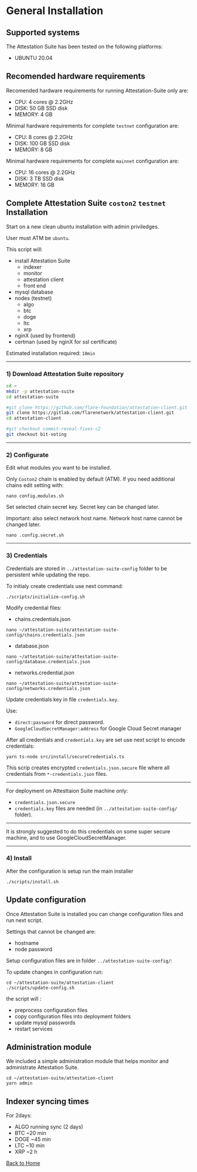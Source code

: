 # General Installation

## Supported systems

The Attestation Suite has been tested on the following platforms:

- UBUNTU 20.04

## Recomended hardware requirements

Recomended hardware requirements for running Attestation-Suite only are:
- CPU: 4 cores @ 2.2GHz
- DISK: 50 GB SSD disk
- MEMORY: 4 GB

Minimal hardware requirements for complete `testnet` configuration are:
- CPU: 8 cores @ 2.2GHz
- DISK: 100 GB SSD disk
- MEMORY: 8 GB

Minimal hardware requirements for complete `mainnet` configuration are:
- CPU: 16 cores @ 2.2GHz
- DISK: 3 TB SSD disk
- MEMORY: 16 GB

## Complete Attestation Suite `coston2` `testnet` Installation

Start on a new clean ubuntu installation with admin priviledges.

User must ATM be `ubuntu`.

This script will:
- install Attestation Suite
    - indexer
    - monitor
    - attestation client
    - front end
- mysql database
- nodes (testnet)
    - algo
    - btc
    - doge
    - ltc
    - xrp
- nginX (used by frontend)
- certman (used by nginX for ssl certificate)

Estimated installation required: `10min`

---
### 1) Download Attestation Suite repository

``` bash
cd ~
mkdir -p attestation-suite
cd attestation-suite

#git clone https://github.com/flare-foundation/attestation-client.git
git clone https://gitlab.com/flarenetwork/attestation-client.git
cd attestation-client

#git checkout commit-reveal-fixes-c2
git checkout bit-voting

```

---
### 2) Configurate

Edit what modules you want to be installed.

Only `Coston2` chain is enabled by default (ATM).
If you need additional chains edit setting with:
```
nano config.modules.sh
```

Set selected chain secret key. Secret key can be changed later.

Important: also select network host name. Network host name cannot be changed later.
```
nano .config.secret.sh
```

---
### 3) Credentials
Credentials are stored in `../attestation-suite-config` folder to be persistent while updating the repo.

To initialy create credentials use next command:
```
./scripts/initialize-config.sh
```

Modify credential files:
- chains.credentials.json 
```
nano ~/attestation-suite/attestation-suite-config/chains.credentials.json
```
- database.json
```
nano ~/attestation-suite/attestation-suite-config/database.credentials.json
```
- networks.credential.json
```
nano ~/attestation-suite/attestation-suite-config/networks.credentials.json
```

Update credentials key in file `credentials.key`.

Use:
 - `direct:password` for direct password.
 - `GoogleCloudSecretManager:address` for Google Cloud Secret manager

 After all credentials and `credentials.key` are set use next script to encode credentials:
 ```
 yarn ts-node src/install/secureCredentials.ts
 ```

 This scrip creates encrypted `credentials.json.secure` file where all credentials from `*-credentials.json` files.

 ---
For deployment on Attesttaion Suite machine only:
- `credentials.json.secure`
- `credentials.key`
files are needed (in `../attestation-suite-config/` folder). 

 ---
 It is strongly suggested to do this credentials on some super secure machine, and to use GoogleCloudSecretManager.


---
### 4) Install
After the configuration is setup run the main installer
```
./scripts/install.sh
```

## Update configuration
Once Attestation Suite is installed you can change configuration files and run next script.

Settings that cannot be changed are:
- hostname
- node password


Setup configuration files are in folder `../attestation-suite-config/`:


To update changes in configuration run:
```
cd ~/attestation-suite/attestation-client
./scripts/update-config.sh
```

the script will :
- preprocess configuration files
- copy configuration files into deployment folders
- update mysql passwords
- restart services


## Administration module
We included a simple administration module that helps monitor and administrate Attestation Suite.

```
cd ~/attestation-suite/attestation-client
yarn admin
```

## Indexer syncing times

For 2days:

- ALGO running sync (2 days)
- BTC ~20 min
- DOGE ~45 min
- LTC ~10 min
- XRP ~2 h

[Back to Home](./../README.md)
